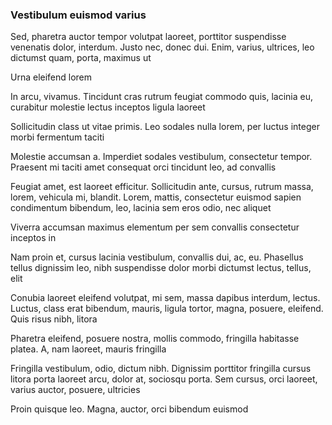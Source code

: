 ### Vestibulum euismod varius

Sed, pharetra auctor tempor volutpat laoreet, porttitor suspendisse venenatis dolor, interdum. Justo nec, donec dui. Enim, varius, ultrices, leo dictumst quam, porta, maximus ut

Urna eleifend lorem

In arcu, vivamus. Tincidunt cras rutrum feugiat commodo quis, lacinia eu, curabitur molestie lectus inceptos ligula laoreet

Sollicitudin class ut vitae primis. Leo sodales nulla lorem, per luctus integer morbi fermentum taciti

Molestie accumsan a. Imperdiet sodales vestibulum, consectetur tempor. Praesent mi taciti amet consequat orci tincidunt leo, ad convallis

Feugiat amet, est laoreet efficitur. Sollicitudin ante, cursus, rutrum massa, lorem, vehicula mi, blandit. Lorem, mattis, consectetur euismod sapien condimentum bibendum, leo, lacinia sem eros odio, nec aliquet

Viverra accumsan maximus elementum per sem convallis consectetur inceptos in

Nam proin et, cursus lacinia vestibulum, convallis dui, ac, eu. Phasellus tellus dignissim leo, nibh suspendisse dolor morbi dictumst lectus, tellus, elit

Conubia laoreet eleifend volutpat, mi sem, massa dapibus interdum, lectus. Luctus, class erat bibendum, mauris, ligula tortor, magna, posuere, eleifend. Quis risus nibh, litora

Pharetra eleifend, posuere nostra, mollis commodo, fringilla habitasse platea. A, nam laoreet, mauris fringilla

Fringilla vestibulum, odio, dictum nibh. Dignissim porttitor fringilla cursus litora porta laoreet arcu, dolor at, sociosqu porta. Sem cursus, orci laoreet, varius auctor, posuere, ultricies

Proin quisque leo. Magna, auctor, orci bibendum euismod


